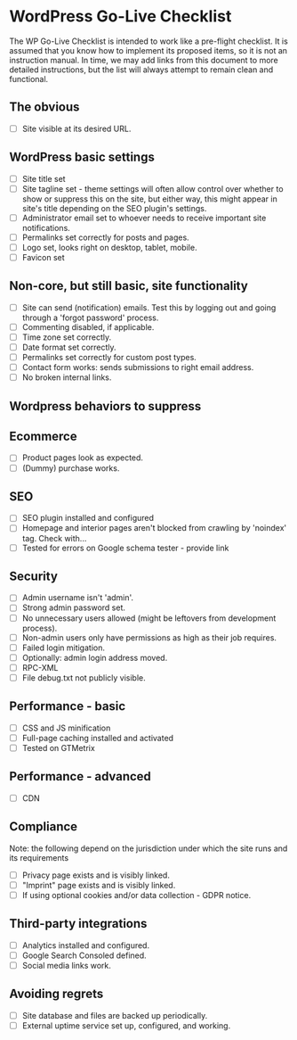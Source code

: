 # WordPress Go-Live Checklist

The WP Go-Live Checklist is intended to work like a pre-flight checklist. It is assumed that you know how to implement its proposed items, so it is not an instruction manual. In time, we may add links from this document to more detailed instructions, but the list will always attempt to remain clean and functional.

## The obvious

- [ ] Site visible at its desired URL.

## WordPress basic settings 

- [ ] Site title set
- [ ] Site tagline set - theme settings will often allow control over whether to show or suppress this on the site, but either way, this might appear in site's title depending on the SEO plugin's settings.
- [ ] Administrator email set to whoever needs to receive important site notifications.
- [ ] Permalinks set correctly for posts and pages.
- [ ] Logo set, looks right on desktop, tablet, mobile.
- [ ] Favicon set

## Non-core, but still basic, site functionality
- [ ] Site can send (notification) emails. Test this by logging out and going through a 'forgot password' process.
- [ ] Commenting disabled, if applicable.
- [ ] Time zone set correctly.
- [ ] Date format set correctly.
- [ ] Permalinks set correctly for custom post types.
- [ ] Contact form works: sends submissions to right email address.
- [ ] No broken internal links.

## Wordpress behaviors to suppress



## Ecommerce

- [ ] Product pages look as expected.
- [ ] (Dummy) purchase works.

## SEO

- [ ] SEO plugin installed and configured
- [ ] Homepage and interior pages aren't blocked from crawling by 'noindex' tag. Check with...
- [ ] Tested for errors on Google schema tester - provide link

## Security

- [ ] Admin username isn't 'admin'.
- [ ] Strong admin password set.
- [ ] No unnecessary users allowed (might be leftovers from development process).
- [ ] Non-admin users only have permissions as high as their job requires.
- [ ] Failed login mitigation.
- [ ] Optionally: admin login address moved.
- [ ] RPC-XML
- [ ] File debug.txt not publicly visible.

## Performance - basic

- [ ] CSS and JS minification
- [ ] Full-page caching installed and activated
- [ ] Tested on GTMetrix

## Performance - advanced

- [ ] CDN

## Compliance

Note: the following depend on the jurisdiction under which the site runs and its requirements

- [ ] Privacy page exists and is visibly linked.
- [ ] "Imprint" page exists and is visibly linked.
- [ ] If using optional cookies and/or data collection - GDPR notice.

## Third-party integrations

- [ ] Analytics installed and configured.
- [ ] Google Search Consoled defined.
- [ ] Social media links work.

## Avoiding regrets

- [ ] Site database and files are backed up periodically.
- [ ] External uptime service set up, configured, and working.
